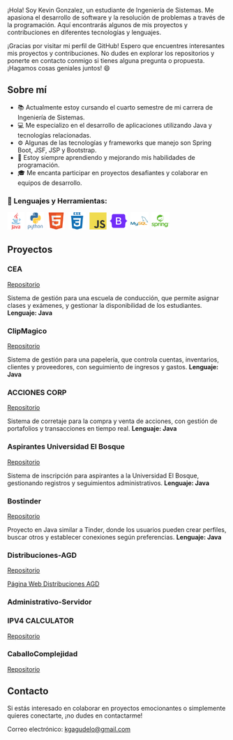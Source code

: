 <body>

<p>¡Hola! Soy Kevin Gonzalez, un estudiante de Ingeniería de Sistemas. Me apasiona el desarrollo de software y la resolución de problemas a través de la programación. Aquí encontrarás algunos de mis proyectos y contribuciones en diferentes tecnologías y lenguajes.</p>

<p>¡Gracias por visitar mi perfil de GitHub! Espero que encuentres interesantes mis proyectos y contribuciones. No dudes en explorar los repositorios y ponerte en contacto conmigo si tienes alguna pregunta o propuesta. ¡Hagamos cosas geniales juntos! 😄</p>

<h2>Sobre mí</h2>

<ul>
    <li>📚 Actualmente estoy cursando el cuarto semestre de mi carrera de Ingeniería de Sistemas.</li>
    <li>💻 Me especializo en el desarrollo de aplicaciones utilizando Java y tecnologías relacionadas.</li>
    <li>⚙️ Algunas de las tecnologías y frameworks que manejo son Spring Boot, JSF, JSP y Bootstrap.</li>
    <li>🌱 Estoy siempre aprendiendo y mejorando mis habilidades de programación.</li>
    <li>🎓 Me encanta participar en proyectos desafiantes y colaborar en equipos de desarrollo.</li>
</ul>

<div>
    <h3>🔨 Lenguajes y Herramientas:</h3>
    <img src="https://github.com/devicons/devicon/blob/master/icons/java/java-original-wordmark.svg" title="Java" alt="Java" width="40" height="40"/>
    <img src="https://github.com/devicons/devicon/blob/master/icons/python/python-original-wordmark.svg" title="Python" alt="Python" width="40" height="40"/>&nbsp;
    <img src="https://github.com/devicons/devicon/blob/master/icons/html5/html5-original.svg" title="HTML5" alt="HTML" width="40" height="40"/>&nbsp;
    <img src="https://github.com/devicons/devicon/blob/master/icons/css3/css3-plain-wordmark.svg" title="CSS3" alt="CSS" width="40" height="40"/>&nbsp;
    <img src="https://github.com/devicons/devicon/blob/master/icons/javascript/javascript-original.svg" title="JavaScript" alt="JavaScript" width="40" height="40"/>&nbsp;
    <img src="https://github.com/devicons/devicon/blob/master/icons/bootstrap/bootstrap-plain.svg" title="Bootstrap" alt="Bootstrap" width="40" height="40"/>&nbsp;
    <img src="https://github.com/devicons/devicon/blob/master/icons/mysql/mysql-original-wordmark.svg" title="MySQL" alt="MySQL" width="40" height="40"/>&nbsp;
    <img src="https://github.com/devicons/devicon/blob/master/icons/spring/spring-original-wordmark.svg" title="Spring" alt="Spring" width="40" height="40"/>
</div>

<h2>Proyectos</h2>


<h3>CEA</h3>
<p><a href="https://github.com/revkelo/CEA" target="_blank">Repositorio</a></p>
<p>Sistema de gestión para una escuela de conducción, que permite asignar clases y exámenes, y gestionar la disponibilidad de los estudiantes. <strong>Lenguaje: Java</strong></p>

<h3>ClipMagico</h3>
<p><a href="https://github.com/revkelo/ClipMagico" target="_blank">Repositorio</a></p>
<p>Sistema de gestión para una papelería, que controla cuentas, inventarios, clientes y proveedores, con seguimiento de ingresos y gastos. <strong>Lenguaje: Java</strong></p>

<h3>ACCIONES CORP</h3>
<p><a href="https://github.com/revkelo/Acciones-Frontend" target="_blank">Repositorio</a></p>
<p>Sistema de corretaje para la compra y venta de acciones, con gestión de portafolios y transacciones en tiempo real. <strong>Lenguaje: Java</strong></p>

<h3>Aspirantes Universidad El Bosque</h3>
<p><a href="https://github.com/revkelo/Aspirantes-UEB-Proyecto" target="_blank">Repositorio</a></p>
<p>Sistema de inscripción para aspirantes a la Universidad El Bosque, gestionando registros y seguimientos administrativos. <strong>Lenguaje: Java</strong></p>

<h3>Bostinder</h3>
<p><a href="https://github.com/revkelo/Bostinder" target="_blank">Repositorio</a></p>
<p>Proyecto en Java similar a Tinder, donde los usuarios pueden crear perfiles, buscar otros y establecer conexiones según preferencias. <strong>Lenguaje: Java</strong></p>



<h3>Distribuciones-AGD</h3>
<p><a href="https://github.com/revkelo/Distribuciones-AGD" target="_blank">Repositorio</a></p>
<p><a href="https://revkelo.github.io/Distribuciones-AGD/" target="_blank">Página Web Distribuciones AGD</a></p>
<h3>Administrativo-Servidor</h3>


<h3>IPV4 CALCULATOR</h3>
<p><a href="https://github.com/revkelo/IPV4-CALCULATOR" target="_blank">Repositorio</a></p>

<h3>CaballoComplejidad</h3>
<p><a href="https://github.com/revkelo/Distribuciones-AGD" target="_blank">Repositorio</a></p>

<h2>Contacto</h2>

<p>Si estás interesado en colaborar en proyectos emocionantes o simplemente quieres conectarte, ¡no dudes en contactarme!</p>

<p>Correo electrónico: <a href="mailto:kgagudelo@gmail.com">kgagudelo@gmail.com</a></p>

</body>
